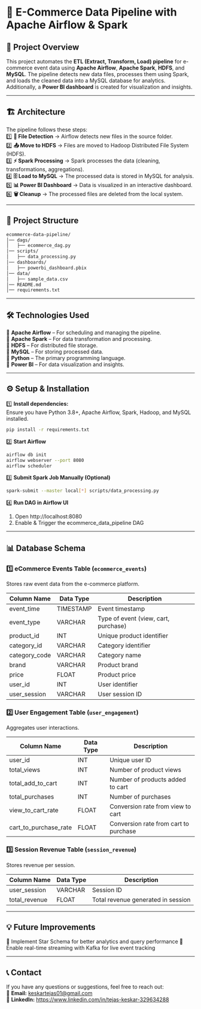 # 🚀 E-Commerce Data Pipeline with Apache Airflow & Spark  

## 📌 Project Overview  

This project automates the **ETL (Extract, Transform, Load) pipeline** for e-commerce event data using **Apache Airflow**, **Apache Spark**, **HDFS**, and **MySQL**. The pipeline detects new data files, processes them using Spark, and loads the cleaned data into a MySQL database for analytics. Additionally, a **Power BI dashboard** is created for visualization and insights.  

---

## 🏗️ Architecture  

The pipeline follows these steps:  
1️⃣ **📂 File Detection** → Airflow detects new files in the source folder.  
2️⃣ **📤 Move to HDFS** → Files are moved to Hadoop Distributed File System (HDFS).  
3️⃣ **⚡ Spark Processing** → Spark processes the data (cleaning, transformations, aggregations).  
4️⃣ **🗄️ Load to MySQL** → The processed data is stored in MySQL for analysis.  
5️⃣ **📊 Power BI Dashboard** → Data is visualized in an interactive dashboard.  
6️⃣ **🗑️ Cleanup** → The processed files are deleted from the local system.  

---

## 📁 Project Structure  

```bash
ecommerce-data-pipeline/
│── dags/
│   ├── ecommerce_dag.py         
│── scripts/
│   ├── data_processing.py       
│── dashboards/
│   ├── powerbi_dashboard.pbix   
│── data/
│   ├── sample_data.csv          
│── README.md      
│── requirements.txt              
```

---

## 🛠 Technologies Used  

🔹 **Apache Airflow** – For scheduling and managing the pipeline.  
🔹 **Apache Spark** – For data transformation and processing.  
🔹 **HDFS** – For distributed file storage.  
🔹 **MySQL** – For storing processed data.  
🔹 **Python** – The primary programming language.  
🔹 **Power BI** – For data visualization and insights.  

---

## ⚙️ Setup & Installation

1️⃣ **Install dependencies:**  
Ensure you have Python 3.8+, Apache Airflow, Spark, Hadoop, and MySQL installed.
```bash
pip install -r requirements.txt
```
2️⃣ **Start Airflow**
```bash
airflow db init
airflow webserver --port 8080
airflow scheduler
```
3️⃣ **Submit Spark Job Manually (Optional)**
```bash
spark-submit --master local[*] scripts/data_processing.py
```
4️⃣ **Run DAG in Airflow UI**
1. Open http://localhost:8080
2. Enable & Trigger the ecommerce_data_pipeline DAG

---

## 📊 Database Schema
### 1️⃣ eCommerce Events Table (`ecommerce_events`)

Stores raw event data from the e-commerce platform.

| Column Name     | Data Type  | Description                          |
|----------------|-----------|--------------------------------------|
| event_time     | TIMESTAMP | Event timestamp                     |
| event_type     | VARCHAR   | Type of event (view, cart, purchase)|
| product_id     | INT       | Unique product identifier           |
| category_id    | VARCHAR   | Category identifier                 |
| category_code  | VARCHAR   | Category name                       |
| brand         | VARCHAR   | Product brand                        |
| price         | FLOAT     | Product price                        |
| user_id       | INT       | User identifier                      |
| user_session  | VARCHAR   | User session ID                      |

### 2️⃣ User Engagement Table (`user_engagement`)

Aggregates user interactions.

| Column Name          | Data Type  | Description                               |
|----------------------|-----------|-------------------------------------------|
| user_id             | INT       | Unique user ID                            |
| total_views        | INT       | Number of product views                   |
| total_add_to_cart  | INT       | Number of products added to cart          |
| total_purchases    | INT       | Number of purchases                       |
| view_to_cart_rate  | FLOAT     | Conversion rate from view to cart         |
| cart_to_purchase_rate | FLOAT  | Conversion rate from cart to purchase     |

### 3️⃣ Session Revenue Table (`session_revenue`)

Stores revenue per session.

| Column Name    | Data Type  | Description                          |
|---------------|-----------|--------------------------------------|
| user_session  | VARCHAR   | Session ID                          |
| total_revenue | FLOAT     | Total revenue generated in session  |

---

## 💡 Future Improvements

🔹 Implement Star Schema for better analytics and query performance
🔹 Enable real-time streaming with Kafka for live event tracking

---

## 📞 Contact  
If you have any questions or suggestions, feel free to reach out:  
📧 **Email:** keskartejas01@gmail.com  
📌 **LinkedIn:** https://www.linkedin.com/in/tejas-keskar-329634288